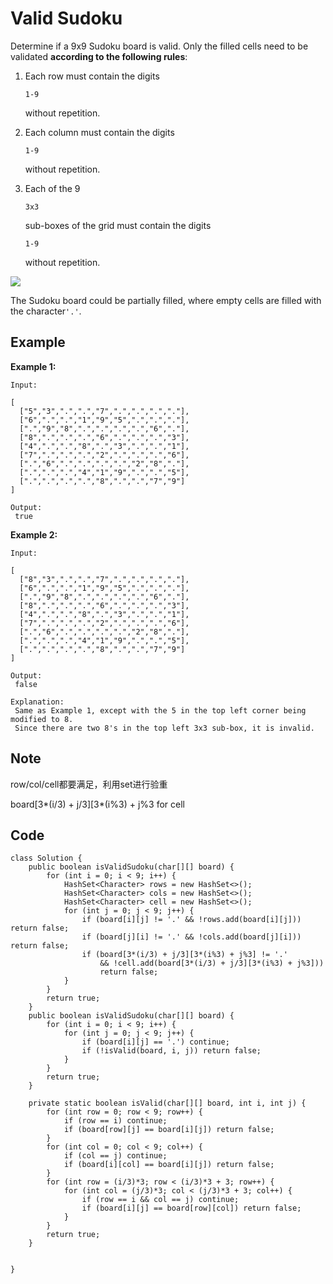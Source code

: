# Valid Sudoku

Determine if a 9x9 Sudoku board is valid. Only the filled cells need to be validated **according to the following rules**:

1.  Each row must contain the digits 

    `1-9`

    without repetition.
2.  Each column must contain the digits 

    `1-9`

     without repetition.
3.  Each of the 9

    `3x3`

    sub-boxes of the grid must contain the digits 

    `1-9`

     without repetition.

![](https://upload.wikimedia.org/wikipedia/commons/thumb/f/ff/Sudoku-by-L2G-20050714.svg/250px-Sudoku-by-L2G-20050714.svg.png)

The Sudoku board could be partially filled, where empty cells are filled with the character`'.'`.

## Example

**Example 1:**

```
Input:

[
  ["5","3",".",".","7",".",".",".","."],
  ["6",".",".","1","9","5",".",".","."],
  [".","9","8",".",".",".",".","6","."],
  ["8",".",".",".","6",".",".",".","3"],
  ["4",".",".","8",".","3",".",".","1"],
  ["7",".",".",".","2",".",".",".","6"],
  [".","6",".",".",".",".","2","8","."],
  [".",".",".","4","1","9",".",".","5"],
  [".",".",".",".","8",".",".","7","9"]
]

Output:
 true
```

**Example 2:**

```
Input:

[
  ["8","3",".",".","7",".",".",".","."],
  ["6",".",".","1","9","5",".",".","."],
  [".","9","8",".",".",".",".","6","."],
  ["8",".",".",".","6",".",".",".","3"],
  ["4",".",".","8",".","3",".",".","1"],
  ["7",".",".",".","2",".",".",".","6"],
  [".","6",".",".",".",".","2","8","."],
  [".",".",".","4","1","9",".",".","5"],
  [".",".",".",".","8",".",".","7","9"]
]

Output:
 false

Explanation:
 Same as Example 1, except with the 5 in the top left corner being modified to 8. 
 Since there are two 8's in the top left 3x3 sub-box, it is invalid.
```

## Note

row/col/cell都要满足，利用set进行验重

board\[3\*(i/3) + j/3]\[3\*(i%3) + j%3 for cell

## Code

```
class Solution {
    public boolean isValidSudoku(char[][] board) {
        for (int i = 0; i < 9; i++) {
            HashSet<Character> rows = new HashSet<>();
            HashSet<Character> cols = new HashSet<>();
            HashSet<Character> cell = new HashSet<>();
            for (int j = 0; j < 9; j++) {
                if (board[i][j] != '.' && !rows.add(board[i][j])) return false;
                if (board[j][i] != '.' && !cols.add(board[j][i])) return false;
                if (board[3*(i/3) + j/3][3*(i%3) + j%3] != '.' 
                    && !cell.add(board[3*(i/3) + j/3][3*(i%3) + j%3])) 
                    return false;                
            }
        }
        return true;
    }
    public boolean isValidSudoku(char[][] board) {
        for (int i = 0; i < 9; i++) {
            for (int j = 0; j < 9; j++) {
                if (board[i][j] == '.') continue;
                if (!isValid(board, i, j)) return false;
            }
        }
        return true;
    }

    private static boolean isValid(char[][] board, int i, int j) {
        for (int row = 0; row < 9; row++) {
            if (row == i) continue;
            if (board[row][j] == board[i][j]) return false;
        }
        for (int col = 0; col < 9; col++) {
            if (col == j) continue;
            if (board[i][col] == board[i][j]) return false;
        }
        for (int row = (i/3)*3; row < (i/3)*3 + 3; row++) {
            for (int col = (j/3)*3; col < (j/3)*3 + 3; col++) {
                if (row == i && col == j) continue;
                if (board[i][j] == board[row][col]) return false;
            }
        }
        return true;
    }


}
```
